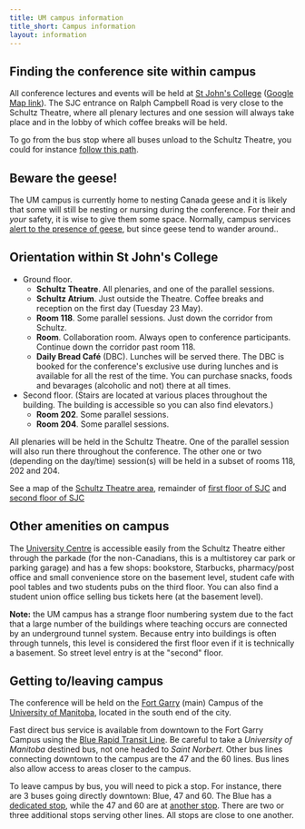 ```yaml
---
title: UM campus information
title_short: Campus information
layout: information
---
```


## Finding the conference site within campus

All conference lectures and events will be held at [St John's College](https://umanitoba.ca/st-johns-college/) ([Google Map link](https://goo.gl/maps/11WF5JJ3zfo5Qxqv5)). The SJC entrance on Ralph Campbell Road is very close to the Schultz Theatre, where all plenary lectures and one session will always take place and in the lobby of which coffee breaks will be held.

To go from the bus stop where all buses unload to the Schultz Theatre, you could for instance [follow this path](https://goo.gl/maps/umC4NnLS8schi4tH9).

## Beware the geese!

The UM campus is currently home to nesting Canada geese and it is likely that some will still be nesting or nursing during the conference. For their and *your* safety, it is wise to give them some space. Normally, campus services [alert to the presence of geese](https://news.umanitoba.ca/geese-whos-back/), but since geese tend to wander around..

## Orientation within St John's College

- Ground floor.
    - **Schultz Theatre**. All plenaries, and one of the parallel sessions.
    - **Schultz Atrium**. Just outside the Theatre. Coffee breaks and reception on the first day (Tuesday 23 May).
    - **Room 118**. Some parallel sessions. Just down the corridor from Schultz.
    - **Room**. Collaboration room. Always open to conference participants. Continue down the corridor past room 118.
    - **Daily Bread Café** (DBC). Lunches will be served there. The DBC is booked for the conference's exclusive use during lunches and is available for all the rest of the time. You can purchase snacks, foods and bevarages (alcoholic and not) there at all times.
- Second floor. (Stairs are located at various places throughout the building. The building is accessible so you can also find elevators.)
    - **Room 202**. Some parallel sessions.
    - **Room 204**. Some parallel sessions.

All plenaries will be held in the Schultz Theatre. One of the parallel session will also run there throughout the conference. The other one or two (depending on the day/time) session(s) will be held in a subset of rooms 118, 202 and 204.

See a map of the [Schultz Theatre area](/assets/images/SchultzTheatre-100level.png), remainder of [first floor of SJC](/assets/images/StJohnsCollege-100level.png) and [second floor of SJC](/assets/images/StJohnsCollege-200level.png)

## Other amenities on campus

The [University Centre](https://goo.gl/maps/NLVYd5M6a4sfBo1DA) is accessible easily from the Schultz Theatre either through the parkade (for the non-Canadians, this is a multistorey car park or parking garage) and has a few shops: bookstore, Starbucks, pharmacy/post office and small convenience store on the basement level, student cafe with pool tables and two students pubs on the third floor. You can also find a student union office selling bus tickets here (at the basement level).

**Note:** the UM campus has a strange floor numbering system due to the fact that a large number of the buildings where teaching occurs are connected by an underground tunnel system. Because entry into buildings is often through tunnels, this level is considered the first floor even if it is technically a basement. So street level entry is at the "second" floor.

## Getting to/leaving campus

The conference will be held on the [Fort Garry](https://umanitoba.ca/about-um/our-campuses) (main) Campus of the [University of Manitoba](https://umanitoba.ca/), located in the south end of the city. 

Fast direct bus service is available from downtown to the Fort Garry Campus using the [Blue Rapid Transit Line](https://info.winnipegtransit.com/en/service/blue-rapid-transit/). Be careful to take a *University of Manitoba* destined bus, not one headed to *Saint Norbert*. 
Other bus lines connecting downtown to the campus are the 47 and the 60 lines.
Bus lines also allow access to areas closer to the campus.

To leave campus by bus, you will need to pick a stop. For instance, there are 3 buses going directly downtown: Blue, 47 and 60. The Blue has a [dedicated stop](https://winnipegtransit.com/stops/60675/?filterVariants=BLUE-1-D), while the 47 and 60 are at [another stop](https://winnipegtransit.com/stops/60674/?filterVariants=36-1-C,36-1-M,47-0-R,47-0-K,60-1-D). There are two or three additional stops serving other lines. All stops are close to one another.

